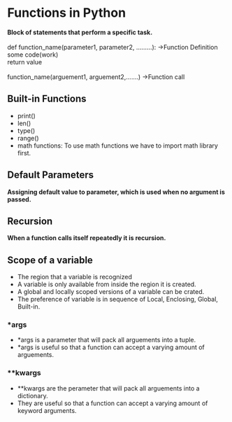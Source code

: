 # Functions in Python
<b>Block of statements that perform a specific task.</b><br><br>
def function_name(parameter1, parameter2, .........): ->Function Definition<br>
some code(work)<br>
return value<br><br>
function_name(arguement1, arguement2,.......) ->Function call

## Built-in Functions
- print()<br>
- len()<br>
- type()<br>
- range()<br>
- math functions: To use math functions we have to import math library first.

## Default Parameters
<b>Assigning default value to parameter, which is used when no argument is passed.</b>

## Recursion 
<b>When a function calls itself repeatedly it is recursion.</b>

## Scope of a variable
- The region that a variable is recognized 
- A variable is only available from inside the region it is created.
- A global and locally scoped versions of a variable can be crated.
- The preference of variable is in sequence of Local, Enclosing, Global, Built-in.

### *args
- *args is a parameter that will pack all arguements into a tuple.
- *args is useful so that a function can accept a varying amount of arguements.

### **kwargs
- **kwargs are the perameter that will pack all arguements into a dictionary.
- They are useful so that a function can accept a varying amount of keyword arguments.